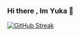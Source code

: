 ### Hi there , Im Yuka 👋

[![GitHub Streak](https://streak-stats.demolab.com/?user=yuka-astersea)](https://youtube.com/@YukaAstersea)

